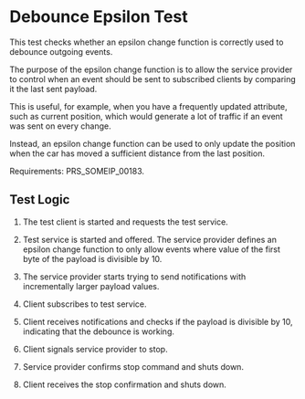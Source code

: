 # Debounce Epsilon Test

This test checks whether an epsilon change function is correctly used to debounce outgoing events.

The purpose of the epsilon change function is to allow the service provider to control when an event
should be sent to subscribed clients by comparing it the last sent payload.

This is useful, for example, when you have a frequently updated attribute, such as current position,
which would generate a lot of traffic if an event was sent on every change.

Instead, an epsilon change function can be used to only update the position when the car has moved
a sufficient distance from the last position.

Requirements: PRS_SOMEIP_00183.

## Test Logic

1. The test client is started and requests the test service.

2. Test service is started and offered. The service provider defines an epsilon change function
   to only allow events where value of the first byte of the payload is divisible by 10.

3. The service provider starts trying to send notifications with incrementally larger payload
   values.

4. Client subscribes to test service.

5. Client receives notifications and checks if the payload is divisible by 10, indicating that the
   debounce is working.

6. Client signals service provider to stop.

7. Service provider confirms stop command and shuts down.

8. Client receives the stop confirmation and shuts down.
